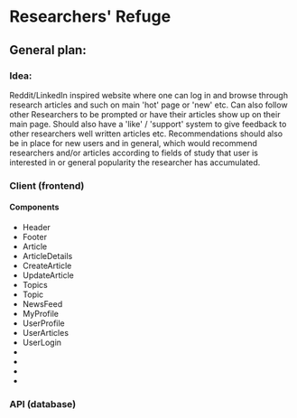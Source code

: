 # Researchers' Refuge

## General plan:
 ### Idea:
 Reddit/LinkedIn inspired website where one can log in and browse through research articles and such on main 'hot' page or 'new' etc. Can also follow other Researchers to be prompted or have their articles show up on their main page. Should also have a 'like' / 'support' system to give feedback to other researchers well written articles etc. Recommendations should also be in place for new users and in general, which would recommend researchers and/or articles according to fields of study that user is interested in or general popularity the researcher has accumulated.

 ### Client (frontend)
 
 #### Components
 * Header
 * Footer
 * Article
 * ArticleDetails
 * CreateArticle
 * UpdateArticle
 * Topics
 * Topic
 * NewsFeed
 * MyProfile
 * UserProfile
 * UserArticles
 * UserLogin
 * 
 * 
 * 
 * 
 

 ### API (database)